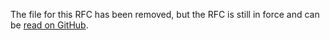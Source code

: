 The file for this RFC has been removed, but the RFC is still in force and can be [read on GitHub](https://github.com/rust-lang/rfcs/blob/d046f391fa560839af3569be5b13b477a5aa29f9/text/0520-new-array-repeat-syntax.md).
